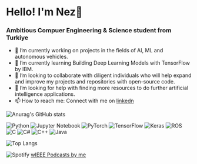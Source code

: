 # Hello! I'm Nez💖
### Ambitious Compuer Engineering & Science student from Turkiye

- 🔭 I’m currently working on projects in the fields of AI, ML and autonomous vehicles.
- 🌱 I’m currently learning Building Deep Learning Models with TensorFlow by IBM.
- 👯 I’m looking to collaborate with diligent individuals who will help expand and improve my projects and repositories with open-source code.
- 🤔 I’m looking for help with finding more resources to do further artificial intelligence applications.
- 📫 How to reach me: Connect with me on [linkedn](https://www.linkedin.com/in/nezahat-korkmaz/)
  
![Anurag's GitHub stats](https://github-readme-stats.vercel.app/api?username=nezahatkorkmaz&show_icons=true&theme=transparent)

![Python](https://img.shields.io/badge/python-3670A0?style=for-the-badge&logo=python&logoColor=ffdd54)
![Jupyter Notebook](https://img.shields.io/badge/jupyter-%23FA0F00.svg?style=for-the-badge&logo=jupyter&logoColor=white)
![PyTorch](https://img.shields.io/badge/PyTorch-%23EE4C2C.svg?style=for-the-badge&logo=PyTorch&logoColor=white)
![TensorFlow](https://img.shields.io/badge/TensorFlow-%23FF6F00.svg?style=for-the-badge&logo=TensorFlow&logoColor=white)
![Keras](https://img.shields.io/badge/Keras-%23D00000.svg?style=for-the-badge&logo=Keras&logoColor=white)
![ROS](https://img.shields.io/badge/ros-%230A0FF9.svg?style=for-the-badge&logo=ros&logoColor=white)
![C](https://img.shields.io/badge/c-%2300599C.svg?style=for-the-badge&logo=c&logoColor=white)
![C#](https://img.shields.io/badge/c%23-%23239120.svg?style=for-the-badge&logo=c-sharp&logoColor=white)
![C++](https://img.shields.io/badge/c++-%2300599C.svg?style=for-the-badge&logo=c%2B%2B&logoColor=white)
![Java](https://img.shields.io/badge/java-%23ED8B00.svg?style=for-the-badge&logo=openjdk&logoColor=white)

![Top Langs](https://github-readme-stats.vercel.app/api/top-langs/?username=nezahatkorkmaz&layout=compact)

![Spotify](https://img.shields.io/badge/Spotify-1ED760?style=for-the-badge&logo=spotify&logoColor=white) [wIEEE Podcasts by me](https://open.spotify.com/show/0t9Ko8F0ylb0Z3J8vV2zGp)

<!--
**nezahatkorkmaz/nezahatkorkmaz** is a ✨ _special_ ✨ repository because its `README.md` (this file) appears on your GitHub profile.

Here are some ideas to get you started:

- 🔭 I’m currently working on ...
- 🌱 I’m currently learning ...
- 👯 I’m looking to collaborate on ...
- 🤔 I’m looking for help with ...
- 💬 Ask me about ...
- 📫 How to reach me: ...
- 😄 Pronouns: ...
- ⚡ Fun fact: ...
-->
